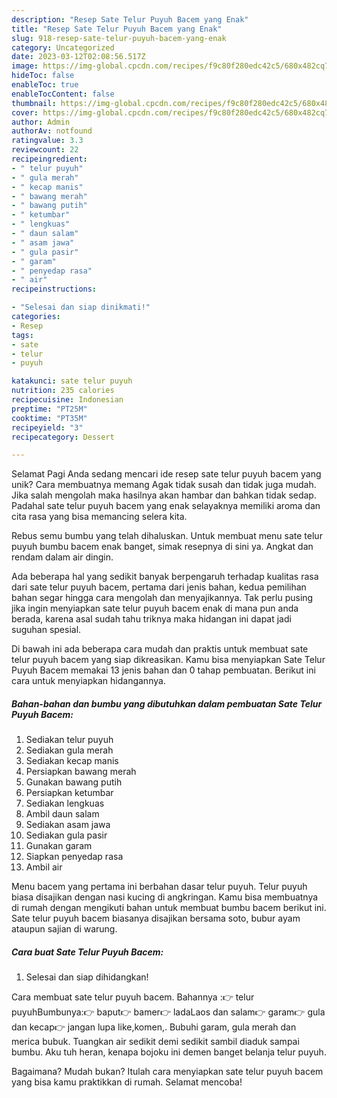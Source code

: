 ```yaml
---
description: "Resep Sate Telur Puyuh Bacem yang Enak"
title: "Resep Sate Telur Puyuh Bacem yang Enak"
slug: 918-resep-sate-telur-puyuh-bacem-yang-enak
category: Uncategorized
date: 2023-03-12T02:08:56.517Z
image: https://img-global.cpcdn.com/recipes/f9c80f280edc42c5/680x482cq70/sate-telur-puyuh-bacem-foto-resep-utama.jpg
hideToc: false
enableToc: true
enableTocContent: false
thumbnail: https://img-global.cpcdn.com/recipes/f9c80f280edc42c5/680x482cq70/sate-telur-puyuh-bacem-foto-resep-utama.jpg
cover: https://img-global.cpcdn.com/recipes/f9c80f280edc42c5/680x482cq70/sate-telur-puyuh-bacem-foto-resep-utama.jpg
author: Admin
authorAv: notfound
ratingvalue: 3.3
reviewcount: 22
recipeingredient:
- " telur puyuh"
- " gula merah"
- " kecap manis"
- " bawang merah"
- " bawang putih"
- " ketumbar"
- " lengkuas"
- " daun salam"
- " asam jawa"
- " gula pasir"
- " garam"
- " penyedap rasa"
- " air"
recipeinstructions:

- "Selesai dan siap dinikmati!"
categories:
- Resep
tags:
- sate
- telur
- puyuh

katakunci: sate telur puyuh 
nutrition: 235 calories
recipecuisine: Indonesian
preptime: "PT25M"
cooktime: "PT35M"
recipeyield: "3"
recipecategory: Dessert

---
```



Selamat Pagi Anda sedang mencari ide resep sate telur puyuh bacem yang unik? Cara membuatnya memang Agak tidak susah dan tidak juga mudah. Jika salah mengolah maka hasilnya akan hambar dan bahkan tidak sedap. Padahal sate telur puyuh bacem yang enak selayaknya memiliki aroma dan cita rasa yang bisa memancing selera kita.


Rebus semu bumbu yang telah dihaluskan. Untuk membuat menu sate telur puyuh bumbu bacem enak banget, simak resepnya di sini ya. Angkat dan rendam dalam air dingin.

Ada beberapa hal yang sedikit banyak berpengaruh terhadap kualitas rasa dari sate telur puyuh bacem, pertama dari jenis bahan, kedua pemilihan bahan segar hingga cara mengolah dan menyajikannya. Tak perlu pusing jika ingin menyiapkan sate telur puyuh bacem enak di mana pun anda berada, karena asal sudah tahu triknya maka hidangan ini dapat jadi suguhan spesial.


Di bawah ini ada beberapa cara mudah dan praktis untuk membuat sate telur puyuh bacem yang siap dikreasikan. Kamu bisa menyiapkan Sate Telur Puyuh Bacem memakai 13 jenis bahan dan 0 tahap pembuatan. Berikut ini cara untuk menyiapkan hidangannya.

<!--inarticleads1-->

##### Bahan-bahan dan bumbu yang dibutuhkan dalam pembuatan Sate Telur Puyuh Bacem:

1. Sediakan  telur puyuh
1. Sediakan  gula merah
1. Sediakan  kecap manis
1. Persiapkan  bawang merah
1. Gunakan  bawang putih
1. Persiapkan  ketumbar
1. Sediakan  lengkuas
1. Ambil  daun salam
1. Sediakan  asam jawa
1. Sediakan  gula pasir
1. Gunakan  garam
1. Siapkan  penyedap rasa
1. Ambil  air


Menu bacem yang pertama ini berbahan dasar telur puyuh. Telur puyuh biasa disajikan dengan nasi kucing di angkringan. Kamu bisa membuatnya di rumah dengan mengikuti bahan untuk membuat bumbu bacem berikut ini. Sate telur puyuh bacem biasanya disajikan bersama soto, bubur ayam ataupun sajian di warung. 

<!--inarticleads2-->

##### Cara buat Sate Telur Puyuh Bacem:


1. Selesai dan siap dihidangkan!

Cara membuat sate telur puyuh bacem. Bahannya :👉 telur puyuhBumbunya:👉 baput👉 bamer👉 ladaLaos dan salam👉 garam👉 gula dan kecap👉 jangan lupa like,komen,. Bubuhi garam, gula merah dan merica bubuk. Tuangkan air sedikit demi sedikit sambil diaduk sampai bumbu. Aku tuh heran, kenapa bojoku ini demen banget belanja telur puyuh. 

Bagaimana? Mudah bukan? Itulah cara menyiapkan sate telur puyuh bacem yang bisa kamu praktikkan di rumah. Selamat mencoba!
